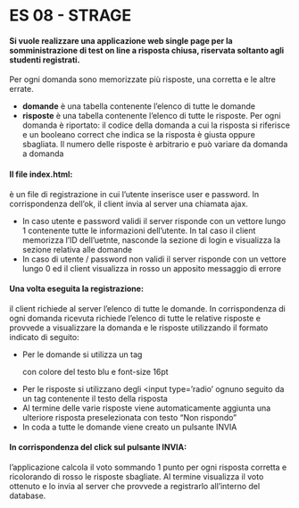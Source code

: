 # ES 08 - STRAGE 
     
#### Si vuole realizzare una applicazione web **single page** per la somministrazione di test on line a risposta chiusa, riservata soltanto agli studenti registrati.
Per ogni domanda sono memorizzate più risposte, una corretta e le altre errate.
- **domande** è una tabella contenente l’elenco di tutte le domande
- **risposte** è una tabella contenente l’elenco di tutte le risposte. Per ogni domanda è riportato: il codice della domanda a cui la risposta si riferisce e un booleano correct che indica se la risposta è giusta oppure sbagliata. Il numero delle risposte è arbitrario e può variare da domanda a domanda

#### Il file index.html:
è un file di registrazione in cui l’utente inserisce user e password. In corrispondenza dell’ok, il client invia al server una chiamata ajax.
- In caso utente e password validi il server risponde con un vettore lungo 1 contenente tutte le informazioni dell’utente. In tal caso il client memorizza l’ID dell’uetnte, nasconde la sezione di login e visualizza la sezione relativa alle domande
- In caso di utente / password non validi il server risponde con un vettore lungo 0 ed il client visualizza in rosso un apposito messaggio di errore

#### Una volta eseguita la registrazione:
il client richiede al server l’elenco di tutte le domande. In corrispondenza di ogni domanda ricevuta richiede l’elenco di tutte le relative risposte e provvede a visualizzare la domanda e le risposte utilizzando il formato indicato di 
seguito:
- Per le domande si utilizza un tag <p> con colore del testo blu e font-size 16pt
- Per le risposte si utilizzano degli <input type=’radio’ ognuno seguito da un tag <span> contenente il testo della risposta
- Al termine delle varie risposte viene automaticamente aggiunta una ulteriore risposta preselezionata con testo “Non rispondo”
- In coda a tutte le domande viene creato un pulsante INVIA

#### In corrispondenza del click sul pulsante INVIA:
l’applicazione calcola il voto sommando 1 punto per ogni risposta corretta e ricolorando di rosso le risposte sbagliate. Al termine visualizza il voto ottenuto e lo invia al server che provvede a registrarlo all’interno del database.